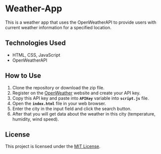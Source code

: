 # Weather-App
This is a weather app that uses the OpenWeatherAPI to provide users with current weather information for a specified location.

## Technologies Used
<ul>
<li>HTML, CSS, JavaScript</li>
<li>OpenWeatherAPI</li>
</ul>

## How to Use
1. Clone the repository or download the zip file.
2. Register on the <a href="https://openweathermap.org/api">OpenWeather</a> website and create your API key.
3. Copy this API key and paste into <b>`APIKey`</b> variable into <b>`script.js`</b> file.
4. Open the <b>`index.html`</b> file in your web browser.
5. Enter the city in the input field and click the search button.
6. After that you will get data about the weather in this city (temperature, humidity, wind speed).

## License
This project is licensed under the <a href = "https://opensource.org/license/mit/">MIT License</a>.
